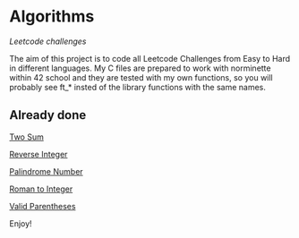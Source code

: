 # Algorithms
*Leetcode challenges*

The aim of this project is to code all Leetcode Challenges from Easy to Hard in different languages. My C files are prepared to work with norminette within 42 school and they are tested with my own functions, so you will probably see ft_* insted of the library functions with the same names.

## Already done

[Two Sum](./document.md/#two-sum)

[Reverse Integer](./document.md/#reverse-integer)

[Palindrome Number](./document.md/#palindrome-number)

[Roman to Integer](./document.md/#roman-to-integer)

[Valid Parentheses](./document.md/#valid-parentheses)

Enjoy!
